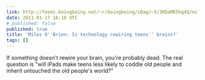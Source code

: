 ```yaml
---
link: http://feeds.boingboing.net/~r/boingboing/iBag/~3/3RDaMK5kg4Q/miles-obrien-is-tech.html
date: 2011-01-17 16:10 UTC
# published: false
published: true
title: 'Miles O''Brien: Is technology rewiring teens'' brains?'
tags: []
---
```


If something doesn't rewire your brain, you're probably dead. The real question is "will iPads make teens less likely to coddle old people and inherit untouched the old people's world?"
